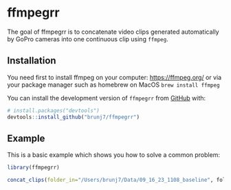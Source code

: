 
# ffmpegrr

<!-- badges: start -->
<!-- badges: end -->

The goal of ffmpegrr is to concatenate video clips generated automatically by GoPro cameras into one continuous clip using `ffmpeg`.

## Installation

You need first to install ffmpeg on your computer: https://ffmpeg.org/  or via your package manager such as homebrew on MacOS `brew install ffmpeg`



You can install the development version of `ffmpegrr` from [GitHub](https://github.com/) with:

``` r
# install.packages("devtools")
devtools::install_github("brunj7/ffmpegrr")
```

## Example

This is a basic example which shows you how to solve a common problem:

``` r
library(ffmpegrr)

concat_clips(folder_in="/Users/brunj7/Data/09_16_23_1108_baseline", folder_out"/Users/brunj7/Data/", no_audio=TRUE)
```

